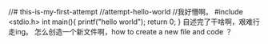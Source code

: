 //# this-is-my-first-attempt
//attempt-hello-world
//我好懵啊。
#include <stdio.h>
int main(){
printf("hello world");
return 0;
}
自述完了干啥啊，艰难行走ing。
怎么创造一个新文件啊，how to create a new file and code ？
